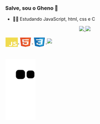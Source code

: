 ### Salve, sou o Gheno 👋

- 👨‍💻 Estudando JavaScript, html, css e C

<div align="center">
  <a href="https://github.com/Ghenoo">
  <img height="180em" src="https://github-readme-stats.vercel.app/api?username=Ghenoo&show_icons=true&theme=dark&include_all_commits=true&count_private=true"/>
  <img height="180em" src="https://github-readme-stats.vercel.app/api/top-langs/?username=Ghenoo&layout=compact&langs_count=7&theme=dark"/>
</div>
<div style="display: inline_block"><br>
  <img align="center" alt="Rafa-Js" height="30" width="40" src="https://raw.githubusercontent.com/devicons/devicon/master/icons/javascript/javascript-plain.svg">
  <img align="center" alt="Rafa-HTML" height="30" width="40" src="https://raw.githubusercontent.com/devicons/devicon/master/icons/html5/html5-original.svg">
  <img align="center" alt="Rafa-CSS" height="30" width="40" src="https://raw.githubusercontent.com/devicons/devicon/master/icons/css3/css3-original.svg"> 
  <img src="https://cdn.jsdelivr.net/gh/devicons/devicon/icons/c/c-original.svg" />
  </div>
  
  #
  
  
  ![Snake animation](https://github.com/ghenoo/Ghenoo/blob/output/github-contribution-grid-snake.svg)
</div>
